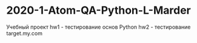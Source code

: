 # 2020-1-Atom-QA-Python-L-Marder
Учебный проект
hw1 - тестирование основ Python
hw2 - тестирование target.my.com
